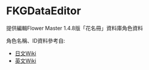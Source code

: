 # FKGDataEditor

提供編輯Flower Master 1.4.8版「花名冊」資料庫角色資料

角色名稱、ID資料參考自:

- [日文Wiki](http://xn--eckq7fg8cygsa1a1je.xn--wiki-4i9hs14f.com/?%E3%83%95%E3%83%A9%E3%83%AF%E3%83%BC%E3%83%8A%E3%82%A4%E3%83%88%E3%82%AC%E3%83%BC%E3%83%AB%E6%94%BB%E7%95%A5%E3%81%BE%E3%81%A8%E3%82%81wiki)
- [英文Wiki](http://flowerknight.wikia.com/wiki/Flower_Knight_Girl_Wikia)

